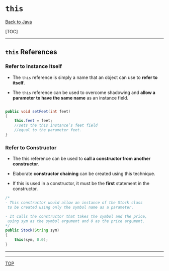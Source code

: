 # `this`

[Back to Java](../index.md)

[TOC]

---

## `this` References

### Refer to Instance Itself

- The `this` reference is simply a name that an object can use to **refer to itself**.

- The `this` reference can be used to overcome shadowing and **allow a parameter to have the same name** as an instance field.

```java

public void setFeet(int feet)
{
	this.feet = feet;
	//sets the this instance’s feet field
	//equal to the parameter feet.
}

```

### Refer to Constructor

- The this reference can be used to **call a constructor from another constructor**.

- Elaborate **constructor chaining** can be created using this technique.

- If this is used in a constructor, it must be the **first** statement in the constructor.

```java
/*
- This constructor would allow an instance of the Stock class
 to be created using only the symbol name as a parameter.

- It calls the constructor that takes the symbol and the price,
 using sym as the symbol argument and 0 as the price argument.
*/
public Stock(String sym)
{
	this(sym, 0.0);
}

```

---

---

[TOP](#this)
